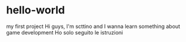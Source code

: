 # hello-world
my first project
Hi guys, I'm scttino and I wanna learn something about game development
Ho solo seguito le istruzioni
